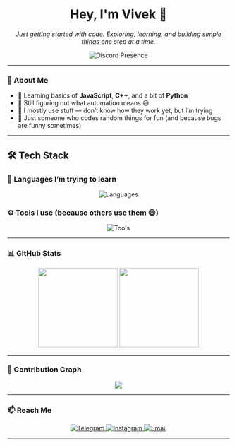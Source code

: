 <h1 align="center">Hey, I'm Vivek 👋</h1>
<p align="center">
  <em>Just getting started with code. Exploring, learning, and building simple things one step at a time.</em>
</p>

<p align="center">
  <img src="https://lanyard.cnrad.dev/api/1188300246791503943?theme=dark&bg=0d1117&animated=true&hideDiscrim=true&borderRadius=20px" alt="Discord Presence">
</p>

---

### 🧠 About Me

- 📌 Learning basics of **JavaScript**, **C++**, and a bit of **Python**
- 🤖 Still figuring out what automation means 😅
- 🧱 I mostly use stuff — don’t know how they work yet, but I’m trying
- 🎯 Just someone who codes random things for fun (and because bugs are funny sometimes)

---

## 🛠 Tech Stack

### 💬 Languages I’m trying to learn
<p align="center">
  <img src="https://skillicons.dev/icons?i=js,cpp,python" alt="Languages" />
</p>

### ⚙️ Tools I use (because others use them 😄)
<p align="center">
  <img src="https://skillicons.dev/icons?i=vscode,github,git" alt="Tools" />
</p>

---

### 📊 GitHub Stats

<p align="center">
  <img src="https://github-readme-stats.vercel.app/api?username=Vivelle-2007&show_icons=true&theme=radical&border_radius=10" height="180">
  <img src="https://github-readme-stats.vercel.app/api/top-langs/?username=Vivelle-2007&layout=compact&theme=radical&border_radius=10" height="180">
</p>

---

### 🌱 Contribution Graph

<p align="center">
  <img src="https://github-readme-activity-graph.vercel.app/graph?username=Vivelle-2007&theme=tokyo-night&area=true&hide_border=true" />
</p>

---

### 📫 Reach Me

<p align="center">
  <a href="https://t.me/god_sora">
    <img src="https://img.shields.io/badge/Telegram-2CA5E0?style=for-the-badge&logo=telegram&logoColor=white" alt="Telegram"/>
  </a>
  <a href="https://www.instagram.com/vivelle.aos/">
    <img src="https://img.shields.io/badge/Instagram-E4405F?style=for-the-badge&logo=instagram&logoColor=white" alt="Instagram"/>
  </a>
  <a href="mailto:vivek931@gmail.com">
    <img src="https://img.shields.io/badge/Gmail-D14836?style=for-the-badge&logo=gmail&logoColor=white" alt="Email"/>
  </a>
</p>

---

<!-- Profile: Vivelle-2007 -->
